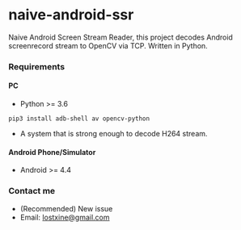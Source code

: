 # naive-android-ssr
Naive Android Screen Stream Reader, this project decodes Android screenrecord stream to OpenCV via TCP. Written in Python.

### Requirements
#### PC
- Python >= 3.6
```
pip3 install adb-shell av opencv-python
```
- A system that is strong enough to decode H264 stream.

#### Android Phone/Simulator
- Android >= 4.4

### Contact me
* (Recommended) New issue 
* Email: lostxine@gmail.com
